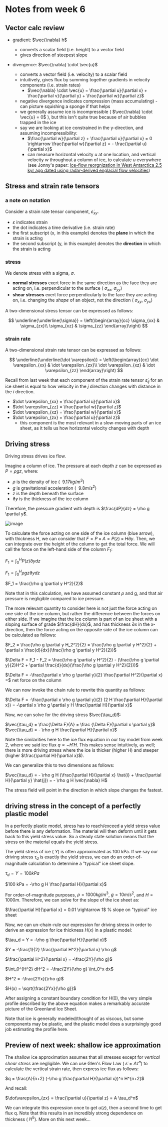 # Notes from week 6

## Vector calc review
  - gradient: $\vec{\nabla} h$
    - converts a scalar field (i.e. height) to a vector field
    - gives direction of steepest slope

  - divergence: $\vec{\nabla} \cdot \vec{u}$
    - converts a vector field (i.e. velocity) to a scalar field
    - intuitively, gives flux by summing together gradients in velocity components (i.e. strain rates)
       - $\vec{\nabla} \cdot \vec{u} = \frac{\partial u}{\partial x} + \frac{\partial v}{\partial y} + \frac{\partial w}{\partial z}$
    - negative divergence indicates compression (mass accumulating) - can picture squishing a sponge if that helps
    - we generally assume ice is incompressible ( $\vec{\nabla} \cdot \vec{u} = 0$ ), but this isn't quite true because of air bubbles trapped in the ice
    - say we are looking at ice constrained in the y-direction, and assuming incompressibility:
        - $\frac{\partial w}{\partial z} + \frac{\partial u}{\partial x} = 0 \rightarrow \frac{\partial w}{\partial z} = - \frac{\partial u}{\partial x}$
        - can measure horizontal velocity $u$ at one location, and vertical velocity $w$ throughout a column of ice, to calculate $u$ everywhere (see Jonny's paper: [Ice-flow reorgnization in West Antarctica 2.5 kyr ago dated using radar-derived englacial flow velocities](https://agupubs.onlinelibrary.wiley.com/doi/full/10.1002/2016GL070278)) 

## Stress and strain rate tensors

### a note on notation

Consider a strain rate  tensor component, $\dot \varepsilon_{xy}$.
  - $\varepsilon$ indicates strain
  - the dot indicates a time derivative (i.e. strain rate)
  - the first subscript (x, in this example) denotes the **plane** in which the strain is acting
  - the second subscript (y, in this example) denotes the **direction** in which the strain is acting

### stress

We denote stress with a sigma, $\sigma$.

  - **normal stresses** exert force in the same direction as the face they are acting on, i.e. perpendicular to the surface ( $\sigma_{xx}$, $\sigma_{yy}$)
  - **shear stresses** exert force perpendicularly to the face they are acting on, i.e. changing the *shape* of an object, not the direction ( $\sigma_{xy}$, $\sigma_{yx}$)

A two-dimensional stress tensor can be expressed as follows:

$$
\underline{\underline{\sigma}} =
\left(\begin{array}{cc} 
\sigma_{xx} & \sigma_{zx}\\ 
\sigma_{xz} & \sigma_{zz}
\end{array}\right)
$$ 

### strain rate

A two-dimensional strain rate tensor can be expressed as follows:

$$
\underline{\underline{\dot \varepsilon}} =
\left(\begin{array}{cc} 
\dot \varepsilon_{xx} & \dot \varepsilon_{zx}\\ 
\dot \varepsilon_{xz} & \dot \varepsilon_{zz}
\end{array}\right)
$$

Recall from last week that each component of the strain rate tensor $\dot \varepsilon_{ij}$ for an ice sheet is equal to how velocity in the $j$ direction changes with distance in the $i$ direction.
  - $\dot \varepsilon_{xx} = \frac{\partial u}{\partial x}$
  - $\dot \varepsilon_{zz} = \frac{\partial w}{\partial z}$
  - $\dot \varepsilon_{xz} = \frac{\partial w}{\partial x}$
  - $\dot \varepsilon_{zx} = \frac{\partial u}{\partial z}$
    - this component is the most relevant in a slow-moving parts of an ice sheet, as it tells us how horizontal velocity changes with depth

## Driving stress

Driving stress drives ice flow.

Imagine a column of ice. The pressure at each depth $z$ can be expressed as $P = \rho g z$, where:
  - $\rho$ is the density of ice ( $~9.17 kg/m^3$)
  - $g$ is gravitational acceleration ( $~9.8 m/s^2$)
  - $z$ is the depth beneath the surface
  - $\partial y$ is the thickness of the ice column

Therefore, the pressure gradient with depth is $\frac{dP}{dz} = \rho g \partial y$.

![image](https://user-images.githubusercontent.com/90412051/196259608-df6514b0-1267-4b05-8365-447518651a39.png)

To calculate the force acting on one side of the ice column (blue arrow), with thickness H, we can consider that $F = P \times A = P(z) \times H \partial y$. Then, we can integrate over the height of the column to get the total force. We will call the force on the left-hand side of the column $F_1$:

$F_1 = \int_0^H P(z) \partial y dz$

$F_1 = \int_0^H \rho g z \partial y dz$

$F_1 = \frac{\rho g \partial y H^2}{2}$

Note that in this calculation, we have assumed constant $\rho$ and g, and that air pressure is negligible compared to ice pressure.

The more relevant quantity to consider here is not just the force acting on one side of the ice column, but rather the difference between the forces on either side. If we imagine that the ice column is part of an ice sheet with a sloping surface of grade $\frac{dH}{dx}$, and has thickness $\partial x$ in the x-direction, then the force acting on the opposite side of the ice column can be calculated as follows:

$F_2 = \frac{\rho g \partial y H_2^2}{2} = \frac{\rho g \partial y H^2}{2} + \partial x \frac{d}{dx}(\frac{\rho g \partial y H^2}{2})$

$\Delta F = F_1 - F_2 = \frac{\rho g \partial y H^2}{2} - (\frac{\rho g \partial y}{2}H^2 + \partial \frac{d}{dx}(\frac{\rho g \partial y H^2}{2}))$

$\Delta F = -\frac{\partial x \rho g \partial y}{2} \frac{\partial H^2}{\partial x} =$ net force on the column

We can now invoke the chain rule to rewrite this quantity as follows:

$\Delta F = -\frac{\partial x \rho g \partial y}{2} (2 H \frac{\partial H}{\partial x}) = -\partial x \rho g \partial y H \frac{\partial H}{\partial x}$

Now, we can solve for the driving stress $\vec{\tau_d}$:

$\vec{\tau_d} = \frac{\Delta F}{A} = \frac {\Delta F}{\partial x \partial y}$
$\vec{\tau_d} = - \rho g H \frac{\partial H}{\partial x}$

Note the similarities here to the ice flux equation in our toy model from week 2, where we said ice flux $q \propto -H'H$. This makes sense intuitively, as well; there is more driving stress where the ice is thicker (higher H) and steeper (higher $\frac{\partial H}{\partial x}$).

We can generalize this to two dimensions as follows:

$\vec{\tau_d} = - \rho g H (\frac{\partial H}{\partial x} \hat{i} + \frac{\partial H}{\partial y} \hat{j}) = - \rho g H \vec{\nabla} H$

The stress field will point in the direction in which slope changes the fastest.

## driving stress in the concept of a perfectly plastic model

In a perfectly plastic model, stress has to reach/exceed a yield stress value before there is any deformation. The material will then deform until it gets back to this yield stress value. So a steady state solution means that the stress on the material equals the yield stress.

The yield stress of ice ( $Y$) is often approximated as 100 kPa. If we say our driving stress $\tau_d$ is exactly the yield stress, we can do an order-of-magnitude calculation to determine a "typical" ice sheet slope.

$\tau_d = Y = 100 kPa$

$100 kPa = -\rho g H \frac{\partial H}{\partial x}$

For order-of-magnitude purposes, $\rho = 1000 kg/m^3$, $g = 10 m/s^2$, and $H = 1000m$. Therefore, we can solve for the slope of the ice sheet as:

$\frac{\partial H}{\partial x} = 0.01 \rightarrow 1$ % slope on "typical" ice sheet

Now, we can un-chain-rule our expression for driving stress in order to derive an expression for ice thickness $H(x)$ in a plastic model:

$\tau_d = Y = -\rho g \frac{\partial H}{\partial x}$

$Y = -\frac{1}{2} \frac{\partial H^2}{\partial x} \rho g$

$\frac{\partial H^2}{\partial x} = -\frac{2Y}{\rho g}$

$\int_0^{H^2} dH^2 = -\frac{2Y}{\rho g} \int_0^x dx$

$H^2 = -\frac{2Yx}{\rho g}$

$H(x) = \sqrt{\frac{2Yx}{\rho g}}$

After assigning a constant boundary condition for $H(0)$, the very simple profile described by the above equation makes a remarkably accurate picture of the Greenland Ice Sheet.

Note that ice is generally modeled/thought of as viscous, but some components may be plastic, and the plastic model does a surprisingly good job estimating the profile here.

## Preview of next week: shallow ice approximation

The shallow ice approximation assumes that all stresses except for *vertical shear stress* are negligible.  We can use Glen's Flow Law ( $\dot\varepsilon = A \tau^{n}$) to calculate the vertical strain rate, then express ice flux as follows:

$q = \frac{A}{n+2} (-\rho g \frac{\partial H}{\partial x})^n H^{n+2}$

And recall:

$\dot\varepsilon_{zx} = \frac{\partial u}{\partial z} = A \tau_d^n$

We can integrate this expression once to get $u(z)$, then a second time to get flux q. Note that this results in an incredibly strong dependence on thickness ( $H^5$). More on this next week...

